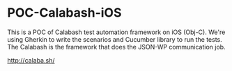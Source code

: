 # POC-Calabash-iOS
This is a POC of Calabash test automation framework on iOS (Obj-C). We're using Gherkin to write the scenarios and Cucumber library to run the tests. The Calabash is the framework that does the JSON-WP communication job.

http://calaba.sh/
